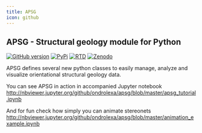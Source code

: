 ```yaml
---
title: APSG
icon: github
---
```


## APSG - Structural geology module for Python

<a href="https://badge.fury.io/gh/ondrolexa%2Fapsg"><img src="https://badge.fury.io/gh/ondrolexa%2Fapsg.svg" alt="GitHub version"></a>
[![PyPi](https://badge.fury.io/py/apsg.svg)](https://badge.fury.io/py/apsg)
[![RTD](https://readthedocs.org/projects/apsg/badge/?version=master)](http://apsg.readthedocs.org/en/master/?badge=master)
[![Zenodo](https://zenodo.org/badge/24879346.svg)](https://zenodo.org/badge/latestdoi/24879346)

APSG defines several new python classes to easily manage, analyze and visualize orientational structural geology data.

You can see APSG in action in accompanied Jupyter notebook <http://nbviewer.jupyter.org/github/ondrolexa/apsg/blob/master/apsg_tutorial.ipynb>

And for fun check how simply you can animate stereonets <http://nbviewer.jupyter.org/github/ondrolexa/apsg/blob/master/animation_example.ipynb>